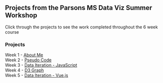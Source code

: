 ## Projects from the Parsons MS Data Viz Summer Workshop

Click through the projects to see the work completed throughout the 6 week course

### Projects

Week 1 - [About Me](https://amina-brown.github.io/msdv-summer_workshop/About%20Me/)  
Week 2 - [Pseudo Code](https://github.com/amina-brown/msdv-summer_workshop/blob/master/PseudoCode/pseudoCode.js)  
Week 3 - [Data Iteration - JavaScript](https://amina-brown.github.io/msdv-summer_workshop/Data%20Iteration/)  
Week 4 - [D3 Graph](https://amina-brown.github.io/msdv-summer_workshop/D3%20Graph/)  
Week 5 - [Data Iteration - Vue.js](https://amina-brown.github.io/msdv-summer_workshop/Vue%20Iteration/)
